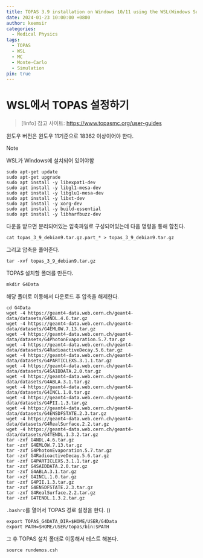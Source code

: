 ```yaml
---
title: TOPAS 3.9 installation on Windows 10/11 using the WSL(Windows Subsystem for Linux)
date: 2024-01-23 10:00:00 +0800
author: keemsir
categories:
  - Medical Physics
tags:
  - TOPAS
  - WSL
  - MC
  - Monte-Carlo
  - Simulation
pin: true
---
```


# WSL에서 TOPAS 설정하기

> [!info]
> 참고 사이트: https://www.topasmc.org/user-guides

윈도우 버전은 윈도우 11기준으로 18362 이상이어야 한다.


> [!note] 
> WSL가 Windows에 설치되어 있어야함



```shell
sudo apt-get update
sudo apt-get upgrade
sudo apt install -y libexpat1-dev
sudo apt install -y libgl1-mesa-dev
sudo apt install -y libglu1-mesa-dev
sudo apt install -y libxt-dev
sudo apt install -y xorg-dev
sudo apt install -y build-essential
sudo apt install -y libharfbuzz-dev
```


다운을 받으면 분리되어있는 압축파일로 구성되어있는데 다음 명령을 통해 합친다. 

`cat topas_3_9_debian9.tar.gz.part_* > topas_3_9_debian9.tar.gz`

그리고 압축을 풀어준다.

`tar -xvf topas_3_9_debian9.tar.gz`

TOPAS 설치할 폴더를 만든다.

`mkdir G4Data`

해당 폴더로 이동해서 다운로드 후 압축을 해제한다.
```shell
cd G4Data
wget -4 https://geant4-data.web.cern.ch/geant4-data/datasets/G4NDL.4.6.tar.gz
wget -4 https://geant4-data.web.cern.ch/geant4-data/datasets/G4EMLOW.7.13.tar.gz
wget -4 https://geant4-data.web.cern.ch/geant4-data/datasets/G4PhotonEvaporation.5.7.tar.gz
wget -4 https://geant4-data.web.cern.ch/geant4-data/datasets/G4RadioactiveDecay.5.6.tar.gz
wget -4 https://geant4-data.web.cern.ch/geant4-data/datasets/G4PARTICLEXS.3.1.1.tar.gz
wget -4 https://geant4-data.web.cern.ch/geant4-data/datasets/G4SAIDDATA.2.0.tar.gz
wget -4 https://geant4-data.web.cern.ch/geant4-data/datasets/G4ABLA.3.1.tar.gz
wget -4 https://geant4-data.web.cern.ch/geant4-data/datasets/G4INCL.1.0.tar.gz
wget -4 https://geant4-data.web.cern.ch/geant4-data/datasets/G4PII.1.3.tar.gz
wget -4 https://geant4-data.web.cern.ch/geant4-data/datasets/G4ENSDFSTATE.2.3.tar.gz
wget -4 https://geant4-data.web.cern.ch/geant4-data/datasets/G4RealSurface.2.2.tar.gz
wget -4 https://geant4-data.web.cern.ch/geant4-data/datasets/G4TENDL.1.3.2.tar.gz
tar -zxf G4NDL.4.6.tar.gz
tar -zxf G4EMLOW.7.13.tar.gz
tar -zxf G4PhotonEvaporation.5.7.tar.gz
tar -zxf G4RadioactiveDecay.5.6.tar.gz
tar -zxf G4PARTICLEXS.3.1.1.tar.gz
tar -zxf G4SAIDDATA.2.0.tar.gz
tar -zxf G4ABLA.3.1.tar.gz
tar -xzf G4INCL.1.0.tar.gz
tar -zxf G4PII.1.3.tar.gz
tar -zxf G4ENSDFSTATE.2.3.tar.gz
tar -zxf G4RealSurface.2.2.tar.gz
tar -zxf G4TENDL.1.3.2.tar.gz
```


`.bashrc`를 열어서 TOPAS 경로 설정을 한다. ()
```shell
export TOPAS_G4DATA_DIR=$HOME/USER/G4Data
export PATH=$HOME/USER/topas/bin:$PATH
```

그 후 TOPAS 설치 폴더로 이동해서 테스트 해본다.

`source rundemos.csh`




